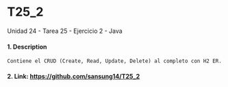 # T25_2
Unidad 24 - Tarea 25 - Ejercicio 2 - Java

#### 1. Description
```
Contiene el CRUD (Create, Read, Update, Delete) al completo con H2 ER.
```

#### 2. Link: https://github.com/sansung14/T25_2
